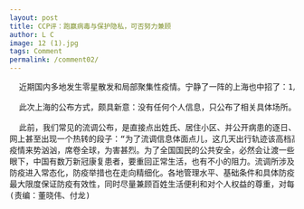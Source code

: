 ```yaml
---
layout: post
title: CCP评：跑赢病毒与保护隐私，可否努力兼顾
author: L C
image: 12 (1).jpg
tags: Comment
permalink: /comment02/
---
```

<PRE>
  近期国内多地发生零星散发和局部聚集性疫情。宁静了一阵的上海也中招了：1月21日新增6起本土确诊病例。要跑赢病毒，及时公布流调结果，特别是病患曾涉及区域和场所，非常关键。这既是提醒公众防患已然及未然的重要线索，也是为了尽快阻断病毒传播链条。  

  此次上海的公布方式，颇具新意：没有任何个人信息，只公布了相关具体场所。看来，在坚决维护公共安全之时，小心翼翼保护病患个人隐私，也是有可能做到的。  

  此前，我们常见的流调公布，是直接点出姓氏、居住小区、并公开病患的逐日、逐地行踪。这当然是必要的提醒，但在一些地方也偶见引发网络群嘲，甚至网络暴力。比如：成都女孩个人信息被全盘端到网上，网络暴力对她个人而言，甚至猛于新冠病毒；“可恨！26岁石家庄女子确诊前连续六天下班后兼职”这样的冷血评论，出现在某官网上；上海去年也有一位新冠肺炎确诊病例密切接触者的详细信息被好事者全盘曝光，引发大规模调侃。
网上甚至出现一个热转的段子：“为了流调信息体面点儿，这几天出行轨迹该高档高档，该休闲休闲，大家人生可能就这一次全国露脸的机会，好好表现”，既是玩笑，也透出一丝无奈。而今，病患“全国露脸”方式正在悄悄修正。
疫情来势汹汹，席卷全球，为害甚烈。为了全国国民的公共安全，必然会让渡一些个人权益甚至个人隐私。公益与私益相较，显然前者为大，必须理解并执行。但是，让渡必须有度：在坚决确保公众安全前提下，将对个人权益的伤害减到最小。
眼下，中国有数万新冠康复患者，要重回正常生活，也有不小的阻力。流调所涉及人员，也动辄成千上万。他们的权益，本应得到呵护。然而，或因法不责众，违法成本过低，一些“键盘侠”无所顾忌以泄露他人隐私为乐，换取网络流量。事实上，所有病患确诊前，都是如你我一样的普通人，已受病毒的无妄伤害，怎能再遭网络暴力肆意攻击？更何况，我们每一个人，都可能成为某个公共事件的相关人员，也都有可能成为网络暴力受害者。将心比心，情何以堪。
防疫进入常态化，防疫举措也在走向精细化。各地管理水平、基础条件和具体防疫形势都有不同，防疫手段需因地制宜。如何让抗疫举措更有温度，值得探索。据悉，上海此次隔离重点区域的居民，还允许带走宠物，如此周详考虑，除了爱护宠物的情感因素，也避免了置宠物于不顾可能带来的后续环境安全隐患。
最大限度保证防疫有效性，同时尽量兼顾百姓生活便利和对个人权益的尊重，对每一个地区的决策者来说，都是对其整体治理水平和能力的考验。自律、善良和彼此尊重，才能达成整体的和谐、稳定、健康。
(责编：董晓伟、付龙)
<PRE>
